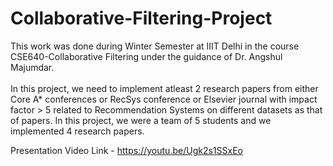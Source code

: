 # Collaborative-Filtering-Project
This work was done during Winter Semester at IIIT Delhi in the course CSE640-Collaborative Filtering under the guidance of Dr. 
Angshul Majumdar. 
<br />
<br />
In this project, we need to implement atleast 2 research papers from either Core A* conferences or RecSys conference or Elsevier journal with impact factor > 5 related to Recommendation Systems on different datasets as that of papers. In this project, we were a team of 5 students and we implemented 4 research papers.

Presentation Video Link - https://youtu.be/Ugk2s1SSxEo
